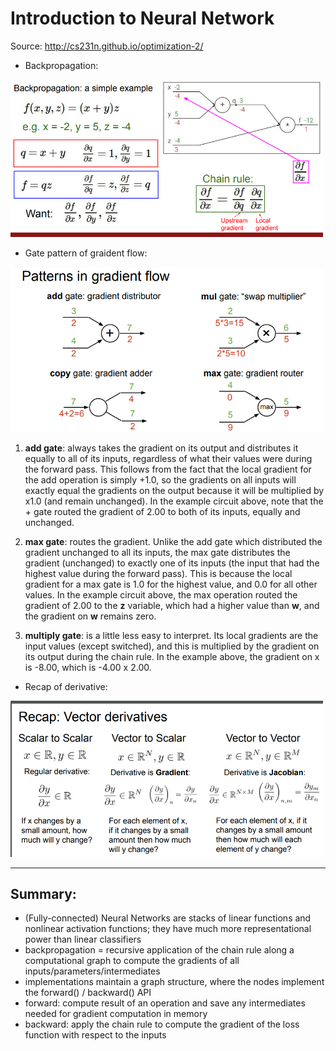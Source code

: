 # Introduction to Neural Network
Source: http://cs231n.github.io/optimization-2/


- Backpropagation:
<img src="https://github.com/kkoo1122/Learning-From-cs231/blob/master/image/Screenshot%20from%202019-10-02%2010-35-57.png" alt="drawing" width="500"/>

- Gate pattern of graident flow:
<img src="https://github.com/kkoo1122/Learning-From-cs231/blob/master/image/gateflow.png" alt="drawing" width="500"/>

  1. **add gate**: always takes the gradient on its output and distributes it equally to all of its inputs, regardless of what their values were during the forward pass. This follows from the fact that the local gradient for the add operation is simply +1.0, so the gradients on all inputs will exactly equal the gradients on the output because it will be multiplied by x1.0 (and remain unchanged). In the example circuit above, note that the + gate routed the gradient of 2.00 to both of its inputs, equally and unchanged.
  
  2. **max gate**: routes the gradient. Unlike the add gate which distributed the gradient unchanged to all its inputs, the max gate distributes the gradient (unchanged) to exactly one of its inputs (the input that had the highest value during the forward pass). This is because the local gradient for a max gate is 1.0 for the highest value, and 0.0 for all other values. In the example circuit above, the max operation routed the gradient of 2.00 to the **z** variable, which had a higher value than **w**, and the gradient on **w** remains zero.
  
  3. **multiply gate**: is a little less easy to interpret. Its local gradients are the input values (except switched), and this is multiplied by the gradient on its output during the chain rule. In the example above, the gradient on x is -8.00, which is -4.00 x 2.00.


- Recap of derivative:
<img src="https://github.com/kkoo1122/Learning-From-cs231/blob/master/image/Screenshot%20from%202019-10-02%2010-23-46.png" alt="drawing" width="500"/>

---
## Summary:
- (Fully-connected) Neural Networks are stacks of linear functions and
nonlinear activation functions; they have much more representational
power than linear classifiers
- backpropagation = recursive application of the chain rule along a
computational graph to compute the gradients of all
inputs/parameters/intermediates
- implementations maintain a graph structure, where the nodes implement
the forward() / backward() API
- forward: compute result of an operation and save any intermediates
needed for gradient computation in memory
- backward: apply the chain rule to compute the gradient of the loss
function with respect to the inputs
